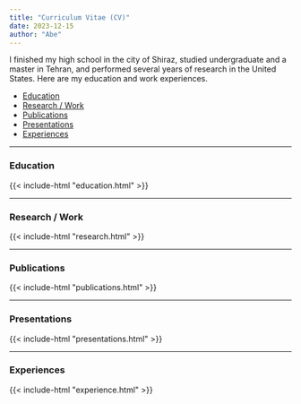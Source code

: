 ```yaml
---
title: "Curriculum Vitae (CV)"
date: 2023-12-15
author: "Abe"
---
```

I finished my high school in the city of Shiraz, studied undergraduate and a master in Tehran, and performed
several years of research in the United States. Here are my education and work experiences.

- [Education](#education)
- [Research / Work](#research--work)
- [Publications](#publications)
- [Presentations](#presentations)
- [Experiences](#experiences)
___

### Education
{{< include-html "education.html" >}}

___
### Research / Work
{{< include-html "research.html" >}}

___
### Publications
{{< include-html "publications.html" >}}

___
### Presentations
{{< include-html "presentations.html" >}}

___
### Experiences
{{< include-html "experience.html" >}}
